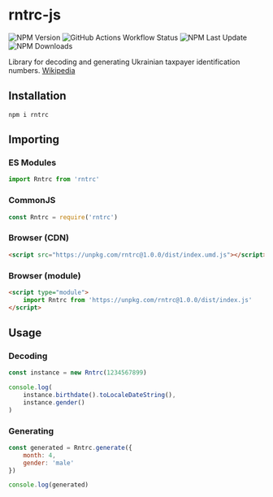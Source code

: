 # rntrc-js

![NPM Version](https://img.shields.io/npm/v/rntrc?style=flat)
![GitHub Actions Workflow Status](https://img.shields.io/github/actions/workflow/status/dnrovs/rntrc-js/ci-cd.yml?style=flat)
![NPM Last Update](https://img.shields.io/npm/last-update/rntrc?style=flat)
![NPM Downloads](https://img.shields.io/npm/d18m/rntrc?style=flat)

Library for decoding and generating Ukrainian taxpayer identification numbers.
[Wikipedia](https://uk.wikipedia.org/wiki/Реєстраційний_номер_облікової_картки_платника_податків)

## Installation
```
npm i rntrc
```

## Importing
### ES Modules
```javascript
import Rntrc from 'rntrc'
```
### CommonJS
```javascript
const Rntrc = require('rntrc')
```
### Browser (CDN)
```html
<script src="https://unpkg.com/rntrc@1.0.0/dist/index.umd.js"></script>
```
### Browser (module)
```html
<script type="module">
    import Rntrc from 'https://unpkg.com/rntrc@1.0.0/dist/index.js'
</script>
```

## Usage
### Decoding
```javascript
const instance = new Rntrc(1234567899)

console.log(
    instance.birthdate().toLocaleDateString(),
    instance.gender()
)
```
### Generating
```javascript
const generated = Rntrc.generate({
    month: 4,
    gender: 'male'
})

console.log(generated)
```